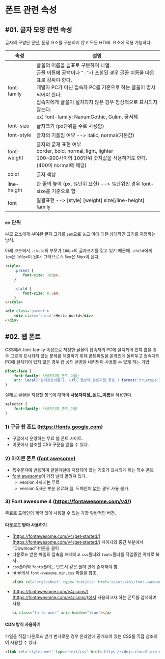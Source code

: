 # 폰트 관련 속성

## #01. 글자 모양 관련 속성

글자의 모양은 문단, 문장 요소를 구분하지 않고 모든 HTML 요소에 적용 가능하다.

| 속성 | 설명 |
|--------|------|
| font-family | 글꼴의 이름을 쉼표로 구분하여 나열.<br/>글꼴 이름에 공백이나 "-"가 포함된 경우 글꼴 이름을 따옴표로 감싸야 한다.<br/>개발자 PC가 아닌 접속자 PC를 기준으로 하는 글꼴이 명시되어야 한다.<br/>접속자에게 글꼴이 설치되지 않은 경우 정상적으로 표시되지 않는다.<br/>ex) font-family: NanumGothic, Gulim, 궁서체 |
| font-size | 글자크기 (px단위를 주로 사용함) |
| font-style | 글자의 기울임 여부 --> italic, normal(기본값) |
| font-weight | 글자의 굵게 표현 여부<br/>border, bold, normal, light, lighter<br/>100~900사이의 100단위 숫자값을 사용하기도 한다.(400이 normal에 해당) |
| color | 글자 색상 |
| line-height | 한 줄의 높이 (px, %단위 표현) --> %단위인 경우 font-size를 기준으로 함 |
| font | 일괄표현 --> [style]  [weight] size[/line-height] family |

### `em` 단위

부모 요소에게 부여된 글자 크기를 `1em`으로 놓고 이에 대한 상대적인 크기를 지정하는 방식.

아래 코드에서 `.child`의 부모가 `100px`의 글자크기를 갖고 있기 때문에 `.child`에게 `1em`은 `100px`이 된다. 그러므로 `0.5em`은 `50px`이 된다.

```html
<style>
    .parent {
        font-size: 100px;
    }

    .child {
        font-size: 0.5em;
    }
</style>

<div class='parent'>
    <div class='child'>Hello World</div>
</div>
```




## #02. 웹 폰트

CSS에서 font-family 속성으로 지정한 글꼴이 접속자의 PC에 설치되어 있지 않을 경우 고르게 표시되지 않는 문제를 해결하기 위해 폰트파일을 온라인에 올려두고 접속자의 PC에 설치되어 있지 않은 경우 웹 상의 글꼴을 내려받아 사용할 수 있게 하는 기법

```CSS
@font-face {
    font-family: 사용자지정_폰트_이름;
    src: local('실제폰트이름'), url('웹상의_폰트파일_경로') format('truetype');
}
```

실제로 글꼴을 지정할 항목에 대하여 **사용자지정_폰트_이름**을 적용한다.

```CSS
selector {
    font-family: 사용자지정_폰트_이름
}
```

### 1) 구글 웹 폰트 (https://fonts.google.com)

- 구글에서 운영하는 무료 웹 폰트 사이트.
- 이곳에서 참조할 CSS 구문을 얻을 수 있다.

### 2) 아이콘 폰트 ([font awesome](https://fontawesome.com/))

- 특수문자에 반응하여 글꼴파일에 저장되어 있는 기호가 표시되게 하는 특수 폰트
- [font awesome](https://fontawesome.com/)이 가장 널리 알려져 있다.
    - version 4까지는 무료
    - version 5,6은 부분 유료화 됨, 도메인이 없는 경우 사용 불가.

### 3) Font awesome 4 (https://fontawesome.com/v4/)

무료로 도메인의 제약 없이 사용할 수 있는 가장 일반적인 버전.

#### 다운로드 받아 사용하기

- [https://fontawesome.com/v4/get-started/](https://fontawesome.com/v4/get-started/) 페이지의 중간 부분에서 "Download" 버튼을 클릭
- 다운로드 받은 파일의 압축을 해제하고 `css`폴더와 `fonts`폴더를 작업중인 위치로 복사.
- `css`폴더와 `fonts`폴더는 반드시 같은 폴더 안에 존재해야 함.
- html에서 `font-awesome.min.css` 파일을 참조.
    ```html
    <link rel='stylesheet' type='text/css' href='assets/css/font-awesome.min.css' />
    ```
- [https://fontawesome.com/v4/icons/](https://fontawesome.com/v4/icons/)에서 사용하고자 하는 폰트를 검색하여 사용.
    ```html
    <i class="fa fa-user" aria-hidden="true"></i>
    ```


#### CDN 방식 사용하기

파일을 직접 다운로드 받기 번거로운 경우 온라인에 공개되어 있는 CSS를 직접 참조하여 사용할 수 있다.

```html
<link rel='stylesheet' type='text/css' href='https://cdnjs.cloudflare.com/ajax/libs/font-awesome/4.7.0/css/font-awesome.min.css' />
```